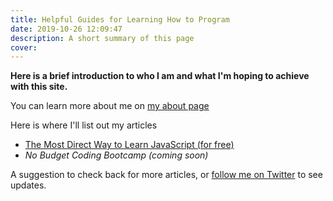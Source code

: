 ```yaml
---
title: Helpful Guides for Learning How to Program
date: 2019-10-26 12:09:47
description: A short summary of this page
cover:
---
```


**Here is a brief introduction to who I am and what I'm hoping to achieve with this site.**

You can learn more about me on [my about page](/about/)

Here is where I'll list out my articles

- [The Most Direct Way to Learn JavaScript (for free)](/learn-javascript/)
- _No Budget Coding Bootcamp (coming soon)_

A suggestion to check back for more articles, or [follow me on Twitter](https://twitter.com/JohnTurnerPGH) to see updates.

